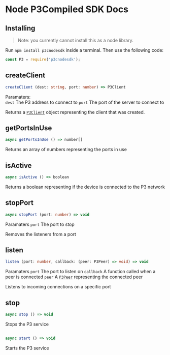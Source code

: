 # Node P3Compiled SDK Docs

## Installing
> Note: you currently cannot install this as a node library.

Run `npm install p3cnodesdk` inside a terminal. Then use the following code:
```js
const P3 = require('p3cnodesdk');
```

## createClient
```ts
createClient (dest: string, port: number) => P3Client
```
Paramaters: <br>
   `dest` The P3 address to connect to
   `port` The port of the server to connect to

Returns a [`P3Client`](#p3client) object representing the client that was created.

## getPortsInUse
```ts
async getPortsInUse () => number[]
```
Returns an array of numbers representing the ports in use

## isActive
```ts
async isActive () => boolean
```
Returns a boolean representing if the device is connected to the P3 network

## stopPort
```ts
async stopPort (port: number) => void
```
Paramaters
   `port` The port to stop

Removes the listeners from a port

## listen
```ts
listen (port: number, callback: (peer: P3Peer) => void) => void
```
Paramaters
   `port` The port to listen on
   `callback` A function called when a peer is connected
      `peer` A [`P3Peer`](#p3peer) representing the connected peer

Listens to incoming connections on a specific port

## stop
```ts
async stop () => void
```

Stops the P3 service

##
```ts
async start () => void
```

Starts the P3 service
